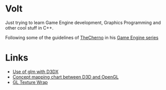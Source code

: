 # Volt

Just trying to learn Game Engine development, Graphics Programming and other cool stuff in C++.
  
Following some of the guidelines of [TheCherno](https://github.com/TheCherno) in his [Game Engine series](https://github.com/TheCherno/Hazel)

# Links
* [Use of glm with D3DX](https://www.gamedev.net/forums/topic/669955-glmlookat-with-directx/)
* [Concept mapping chart between D3D and OpenGL](https://computergraphics.stackexchange.com/questions/4422/directx-openglvulkan-concepts-mapping-chart)
* [GL Texture Wrap](https://gamedev.stackexchange.com/questions/62548/what-does-changing-gl-texture-wrap-s-t-do)